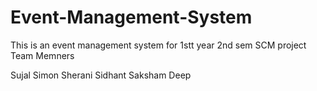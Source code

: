 # Event-Management-System
This is an event management system for 1stt year 2nd sem SCM project
Team Memners

Sujal
Simon
Sherani
Sidhant
Saksham Deep
